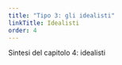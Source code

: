 ```yaml
---
title: "Tipo 3: gli idealisti"
linkTitle: Idealisti
order: 4
---
```

Sintesi del capitolo 4: idealisti
